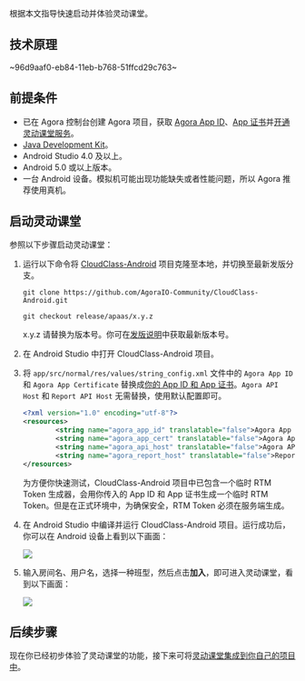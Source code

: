 根据本文指导快速启动并体验灵动课堂。

## 技术原理

~96d9aaf0-eb84-11eb-b768-51ffcd29c763~

<a name="prerequisites"></a>

## 前提条件

- 已在 Agora 控制台创建 Agora 项目，获取 <a href="/cn/Agora%20Platform/get_appid_token#%E8%8E%B7%E5%8F%96-app-id" target="_blank">Agora App ID</a>、<a href="/cn/Agora%20Platform/get_appid_token#%E8%8E%B7%E5%8F%96-app-%E8%AF%81%E4%B9%A6" target="_blank">App 证书</a>并<a href="/cn/agora-class/agora_class_enable?platform=Android" target="_blank">开通灵动课堂服务</a>。
- [Java Development Kit](https://www.oracle.com/java/technologies/javase-downloads.html)。
- Android Studio 4.0 及以上。
- Android 5.0 或以上版本。
- 一台 Android 设备。模拟机可能出现功能缺失或者性能问题，所以 Agora 推荐使用真机。

## 启动灵动课堂

参照以下步骤启动灵动课堂：

1. 运行以下命令将 [CloudClass-Android](https://github.com/AgoraIO-Community/CloudClass-Android) 项目克隆至本地，并切换至最新发版分支。

   ```
   git clone https://github.com/AgoraIO-Community/CloudClass-Android.git
   ```

   ```
   git checkout release/apaas/x.y.z
	```

   <div class="alert info">x.y.z 请替换为版本号。你可在<a href="/cn/agora-class/release_agora_class_android?platform=Android">发版说明</a>中获取最新版本号。</div>

2. 在 Android Studio 中打开 CloudClass-Android 项目。

3. 将 `app/src/normal/res/values/string_config.xml` 文件中的 `Agora App ID` 和 `Agora App Certificate` 替换成[你的 App ID 和 App 证书](#prerequisites)。`Agora API Host` 和 `Report API Host` 无需替换，使用默认配置即可。

   ```xml
   <?xml version="1.0" encoding="utf-8"?>
   <resources>
           <string name="agora_app_id" translatable="false">Agora App ID</string>
           <string name="agora_app_cert" translatable="false">Agora App Certificate</string>
           <string name="agora_api_host" translatable="false">Agora API Host</string>
           <string name="agora_report_host" translatable="false">Report API Host</string>
   </resources>
   ```

   为方便你快速测试，CloudClass-Android 项目中已包含一个临时 RTM Token 生成器，会用你传入的 App ID 和 App 证书生成一个临时 RTM Token。但是在正式环境中，为确保安全，RTM Token 必须在服务端生成。

4. 在 Android Studio 中编译并运行 CloudClass-Android 项目。运行成功后，你可以在 Android 设备上看到以下画面：

   ![](https://web-cdn.agora.io/docs-files/1640783000891)

5. 输入房间名、用户名，选择一种班型，然后点击**加入**，即可进入灵动课堂，看到以下画面：

   ![](https://web-cdn.agora.io/docs-files/1640783012588)

## 后续步骤

现在你已经初步体验了灵动课堂的功能，接下来可将[灵动课堂集成到你自己的项目中](/cn/agora-class/agora_class_integrate_android?platform=Android)。